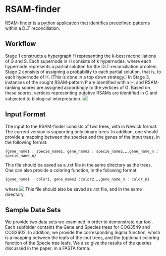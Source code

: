 # RSAM-finder
RSAM-finder is a python application that identifies predefined patterns within a DLT reconciliation.

## Workflow
Stage 1 constructs a hypergraph H representing the k-best reconciliations of G
and S. Each supernode in H consists of k hypernodes, where each hypernode represents a partial
solution for the DLT-reconciliation problem. Stage 2 consists of assigning a probability to each partial
solution, that is, to each hypernode of H. (This is done in a top down strategy.) In Stage 3, instances
of the sought RSAM-pattern P are identified within H, and RSAM-ranking scores are assigned
accordingly to the vertices of G. Based on these scores, vertices representing putative RSAMs are
identified in G and subjected to biological interpretation.
![](https://user-images.githubusercontent.com/19167301/57970883-8dee4e00-798f-11e9-97fb-446883633860.jpg)

## Input Format
The input to the RSAM-finder consists of two trees, with in Newick format. The current version is supporting only binary trees.
In addition, one should provide a mapping between the species and the genes of the input trees, in the following format: 
```
{gene_name1 : specie_name1, gene_name2 : specie_name2,…,gene_name_n : specie_name_n}
```
This file should be saved as a .txt file in the same directory as the trees.
One can also provide a coloring function, in the following format:
```
{gene_name1 : color1, gene_name2 :color2,…,gene_name_n : color_n}
```
where ![](https://latex.codecogs.com/gif.latex?color_i\in&space;\{&space;red,black&space;\})
This file should also be saved as .txt file, and in the same directory.

## Sample Data Sets
We provide two data sets we examined in order to demonstrate our tool. Each subfolder contains the Gene and Species trees for COG3549 and COG2602. In addition, we provide the corresponding Sigma function, which is a mapping between the leafs of the iput trees, and the (optional) coloring function of the Specie tree leafs.
We also give the results of the queries discussed in the paper, in a FASTA forma.
